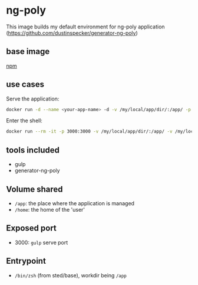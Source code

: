 ng-poly
=======

This image builds my default environment for ng-poly application (https://github.com/dustinspecker/generator-ng-poly)

base image
----------

[npm](../docker-npm/)


use cases
---------

Serve the application:
```sh
docker run -d --name <your-app-name> -d -v /my/local/app/dir/:/app/ -p 3000:3000 sted/ng-poly -c gulp
```

Enter the shell:
```sh
docker run --rm -it -p 3000:3000 -v /my/local/app/dir/:/app/ -v /my/local/home/:/home/ sted-ng-poly
```


tools included
--------------

  - gulp
  - generator-ng-poly

Volume shared
-------------
  - `/app`: the place where the application is managed
  - `/home`: the home of the 'user'

Exposed port
------------
  - 3000: `gulp` serve port


Entrypoint
----------
  - `/bin/zsh` (from sted/base), workdir being `/app`

